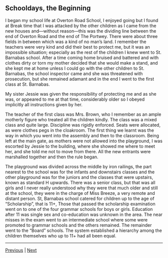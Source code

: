 ## Schooldays, the Beginning

I began my school life at Overton Road School, I enjoyed going but I found at Break time that I was attacked by the other children as I came from the new houses and—without reason—this was the dividing line between the end of Overton Road and the end of The Portwey. There were about three fields in between which was a kind of no man’s land. I remember the teachers were very kind and did their best to protect me, but it was an impossible situation; especially as the rest of the children I knew went to St. Barnabas school. After a time coming home bruised and battered and with clothes dirty or torn my mother decided that she would make a stand, and she kept me at home unless I could go with the other children to St. Barnabas, the school inspector came and she was threatened with prosecution, but she remained adamant and in the end I went to the first class at St. Barnabas.

My sister Jessie was given the responsibility of protecting me and as she was, or appeared to me at that time, considerably older so I obeyed implicitly all instructions given by her.

The teacher of the first class was Mrs. Brown, who I remember as an ample motherly figure who treated all the children kindly. The class was a mixed class and quite large. Discipline was rigidly enforced. Seats were allocated, as were clothes pegs in the cloakroom. The first thing we learnt was the way in which you went into the assembly and then to the classroom. Being left at the main gate, as mothers were not allowed into the playground, I was escorted by Jessie to the building, where she showed me where to meet her, and she told me not to move from there. All the new entrants were marshalled together and then the rule began.

The playground was divided across the middle by iron railings, the part nearest to the school was for the infants and downstairs classes and the other playground was for the juniors and the classes that were upstairs, known as standard H upwards. There was a senior class, but that was all girls and I never really understood why they were that much older and still at the school, they were in the charge of Miss Breeze, a very remote and distant person. St, Barnabas school catered for children up to the age of “Scholarship”, that is 11+, Those that passed the scholarship examination went on to one of the four grammar schools for boys or girls. Education after 11 was single sex and co-education was unknown in the area. The near misses in the exam went to an intermediate school where some were promoted to grammar schools and the others remained. The remainder went to the “Board” schools. The system established a hierarchy among the children themselves who up to 11+ had all been equal.

---

<a href="../02-the-portwey/WAE-13.html">Previous</a> | <a href="./WAE-15.html">Next</a>
